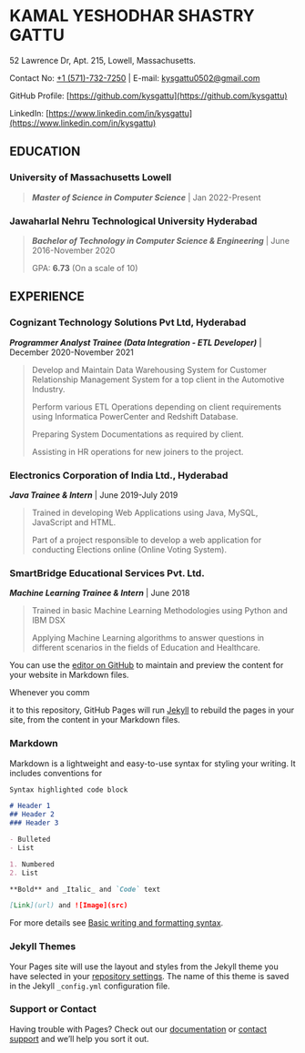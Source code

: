 # KAMAL YESHODHAR SHASTRY GATTU

52 Lawrence Dr, Apt. 215, Lowell, Massachusetts.

Contact No: [+1 (571)-732-7250](tel://+1%20(571)-732-7250/) | E-mail: [kysgattu0502@gmail.com](mailto:kysgattu0502@gmail.com)

GitHub Profile: [https://github.com/kysgattu](https://github.com/kysgattu)

LinkedIn: [https://www.linkedin.com/in/kysgattu](https://www.linkedin.com/in/kysgattu)

## EDUCATION

### University of Massachusetts Lowell
>**_Master of Science in Computer Science_** | Jan 2022-Present

### Jawaharlal Nehru Technological University Hyderabad
>**_Bachelor of Technology in Computer Science &amp; Engineering_** | June 2016-November 2020
>
>GPA: **6.73** (On a scale of 10)

## EXPERIENCE

### Cognizant Technology Solutions Pvt Ltd, Hyderabad

**_Programmer Analyst Trainee (Data Integration - ETL Developer)_** | December 2020-November 2021

>Develop and Maintain Data Warehousing System for Customer Relationship Management System for a top client in the Automotive Industry.
>
>Perform various ETL Operations depending on client requirements using Informatica PowerCenter and Redshift Database.
>
>Preparing System Documentations as required by client.
>
>Assisting in HR operations for new joiners to the project.

### Electronics Corporation of India Ltd., Hyderabad

**_Java Trainee &amp; Intern_** | June 2019-July 2019

>Trained in developing Web Applications using Java, MySQL, JavaScript and HTML.
>
>Part of a project responsible to develop a web application for conducting Elections online (Online Voting System).

### SmartBridge Educational Services Pvt. Ltd.

**_Machine Learning Trainee &amp; Intern_** | June 2018

>Trained in basic Machine Learning Methodologies using Python and IBM DSX
>
>Applying Machine Learning algorithms to answer questions in different scenarios in the fields of Education and Healthcare.






You can use the [editor on GitHub](https://github.com/kysgattu/kysgattu.github.io/edit/main/index.md) to maintain and preview the content for your website in Markdown files.

Whenever you comm

it to this repository, GitHub Pages will run [Jekyll](https://jekyllrb.com/) to rebuild the pages in your site, from the content in your Markdown files.

### Markdown

Markdown is a lightweight and easy-to-use syntax for styling your writing. It includes conventions for

```markdown
Syntax highlighted code block

# Header 1
## Header 2
### Header 3

- Bulleted
- List

1. Numbered
2. List

**Bold** and _Italic_ and `Code` text

[Link](url) and ![Image](src)
```

For more details see [Basic writing and formatting syntax](https://docs.github.com/en/github/writing-on-github/getting-started-with-writing-and-formatting-on-github/basic-writing-and-formatting-syntax).

### Jekyll Themes

Your Pages site will use the layout and styles from the Jekyll theme you have selected in your [repository settings](https://github.com/kysgattu/kysgattu.github.io/settings/pages). The name of this theme is saved in the Jekyll `_config.yml` configuration file.

### Support or Contact

Having trouble with Pages? Check out our [documentation](https://docs.github.com/categories/github-pages-basics/) or [contact support](https://support.github.com/contact) and we’ll help you sort it out.

